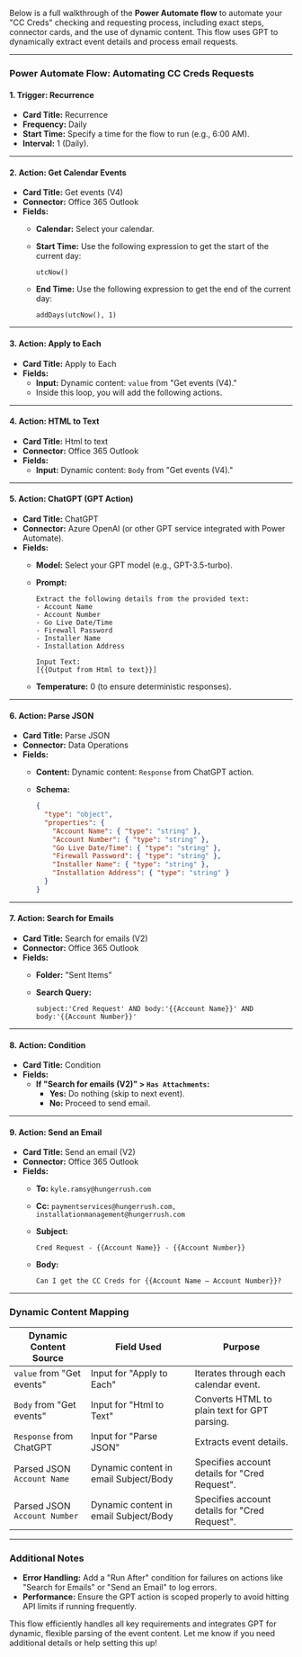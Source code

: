 Below is a full walkthrough of the **Power Automate flow** to automate your "CC Creds" checking and requesting process, including exact steps, connector cards, and the use of dynamic content. This flow uses GPT to dynamically extract event details and process email requests.

---

### **Power Automate Flow: Automating CC Creds Requests**

#### **1. Trigger: Recurrence**

- **Card Title:** Recurrence
- **Frequency:** Daily
- **Start Time:** Specify a time for the flow to run (e.g., 6:00 AM).
- **Interval:** 1 (Daily).

---

#### **2. Action: Get Calendar Events**

- **Card Title:** Get events (V4)
- **Connector:** Office 365 Outlook
- **Fields:**
    - **Calendar:** Select your calendar.
    - **Start Time:** Use the following expression to get the start of the current day:
        
        ```
        utcNow()
        ```
        
    - **End Time:** Use the following expression to get the end of the current day:
        
        ```
        addDays(utcNow(), 1)
        ```
        

---

#### **3. Action: Apply to Each**

- **Card Title:** Apply to Each
- **Fields:**
    - **Input:** Dynamic content: `value` from "Get events (V4)."
    - Inside this loop, you will add the following actions.

---

#### **4. Action: HTML to Text**

- **Card Title:** Html to text
- **Connector:** Office 365 Outlook
- **Fields:**
    - **Input:** Dynamic content: `Body` from "Get events (V4)."

---

#### **5. Action: ChatGPT (GPT Action)**

- **Card Title:** ChatGPT
- **Connector:** Azure OpenAI (or other GPT service integrated with Power Automate).
- **Fields:**
    - **Model:** Select your GPT model (e.g., GPT-3.5-turbo).
    - **Prompt:**
        
        ```
        Extract the following details from the provided text:
        - Account Name
        - Account Number
        - Go Live Date/Time
        - Firewall Password
        - Installer Name
        - Installation Address
        
        Input Text:
        [{{Output from Html to text}}]
        ```
        
    - **Temperature:** 0 (to ensure deterministic responses).

---

#### **6. Action: Parse JSON**

- **Card Title:** Parse JSON
- **Connector:** Data Operations
- **Fields:**
    - **Content:** Dynamic content: `Response` from ChatGPT action.
    - **Schema:**
        
        ```json
        {
          "type": "object",
          "properties": {
            "Account Name": { "type": "string" },
            "Account Number": { "type": "string" },
            "Go Live Date/Time": { "type": "string" },
            "Firewall Password": { "type": "string" },
            "Installer Name": { "type": "string" },
            "Installation Address": { "type": "string" }
          }
        }
        ```
        

---

#### **7. Action: Search for Emails**

- **Card Title:** Search for emails (V2)
- **Connector:** Office 365 Outlook
- **Fields:**
    - **Folder:** "Sent Items"
    - **Search Query:**
        
        ```
        subject:'Cred Request' AND body:'{{Account Name}}' AND body:'{{Account Number}}'
        ```
        

---

#### **8. Action: Condition**

- **Card Title:** Condition
- **Fields:**
    - **If "Search for emails (V2)" > `Has Attachments`:**
        - **Yes:** Do nothing (skip to next event).
        - **No:** Proceed to send email.

---

#### **9. Action: Send an Email**

- **Card Title:** Send an email (V2)
- **Connector:** Office 365 Outlook
- **Fields:**
    - **To:** `kyle.ramsy@hungerrush.com`
    - **Cc:** `paymentservices@hungerrush.com, installationmanagement@hungerrush.com`
    - **Subject:**
        
        ```
        Cred Request - {{Account Name}} - {{Account Number}}
        ```
        
    - **Body:**
        
        ```
        Can I get the CC Creds for {{Account Name – Account Number}}?
        ```
        

---

### **Dynamic Content Mapping**

|**Dynamic Content Source**|**Field Used**|**Purpose**|
|---|---|---|
|`value` from "Get events"|Input for "Apply to Each"|Iterates through each calendar event.|
|`Body` from "Get events"|Input for "Html to Text"|Converts HTML to plain text for GPT parsing.|
|`Response` from ChatGPT|Input for "Parse JSON"|Extracts event details.|
|Parsed JSON `Account Name`|Dynamic content in email Subject/Body|Specifies account details for "Cred Request".|
|Parsed JSON `Account Number`|Dynamic content in email Subject/Body|Specifies account details for "Cred Request".|

---

### **Additional Notes**

- **Error Handling:** Add a "Run After" condition for failures on actions like "Search for Emails" or "Send an Email" to log errors.
- **Performance:** Ensure the GPT action is scoped properly to avoid hitting API limits if running frequently.

This flow efficiently handles all key requirements and integrates GPT for dynamic, flexible parsing of the event content. Let me know if you need additional details or help setting this up!
